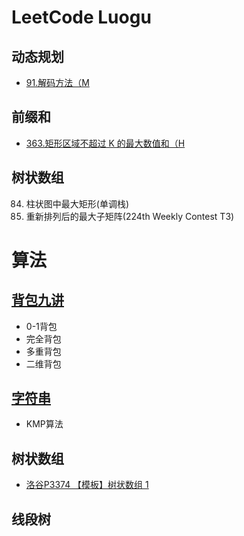 # LeetCode Luogu
 ## 动态规划
  - [91.解码方法（M](https://github.com/YuLei98/Notes/blob/master/LeetCode/91.%20%E8%A7%A3%E7%A0%81%E6%96%B9%E6%B3%95%20(%E5%8A%A8%E6%80%81%E8%A7%84%E5%88%92))
 ## 前缀和
  - [363.矩形区域不超过 K 的最大数值和（H](https://github.com/YuLei98/Notes/blob/master/LeetCode/363.%20%E7%9F%A9%E5%BD%A2%E5%8C%BA%E5%9F%9F%E4%B8%8D%E8%B6%85%E8%BF%87K%E7%9A%84%E6%9C%80%E5%A4%A7%E6%95%B0%E5%80%BC%E5%92%8C(Hard)%20(%E5%89%8D%E7%BC%80%E5%92%8C))
 ## 树状数组
  

84. 柱状图中最大矩形(单调栈)
1727. 重新排列后的最大子矩阵(224th Weekly Contest T3)
  



# 算法
 ## [背包九讲](https://github.com/YuLei98/Notes/blob/master/%E7%AE%97%E6%B3%95/%E8%83%8C%E5%8C%85%E9%97%AE%E9%A2%98)
   - 0-1背包
   - 完全背包
   - 多重背包
   - 二维背包
 ## [字符串](https://github.com/YuLei98/Notes/blob/master/%E7%AE%97%E6%B3%95/%E5%AD%97%E7%AC%A6%E4%B8%B2%E7%AE%97%E6%B3%95.md)
   - KMP算法
 ## 树状数组
   - [洛谷P3374 【模板】树状数组 1](https://github.com/YuLei98/Notes/blob/master/%E7%AE%97%E6%B3%95/%E6%A0%91%E7%8A%B6%E6%95%B0%E7%BB%84)
 ## 线段树
